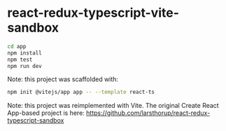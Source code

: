 # react-redux-typescript-vite-sandbox

```bash
cd app
npm install
npm test
npm run dev
```

Note: this project was scaffolded with:

```bash
npm init @vitejs/app app -- --template react-ts
```

Note: this project was reimplemented with Vite. The original Create React App-based project is here: https://github.com/larsthorup/react-redux-typescript-sandbox
